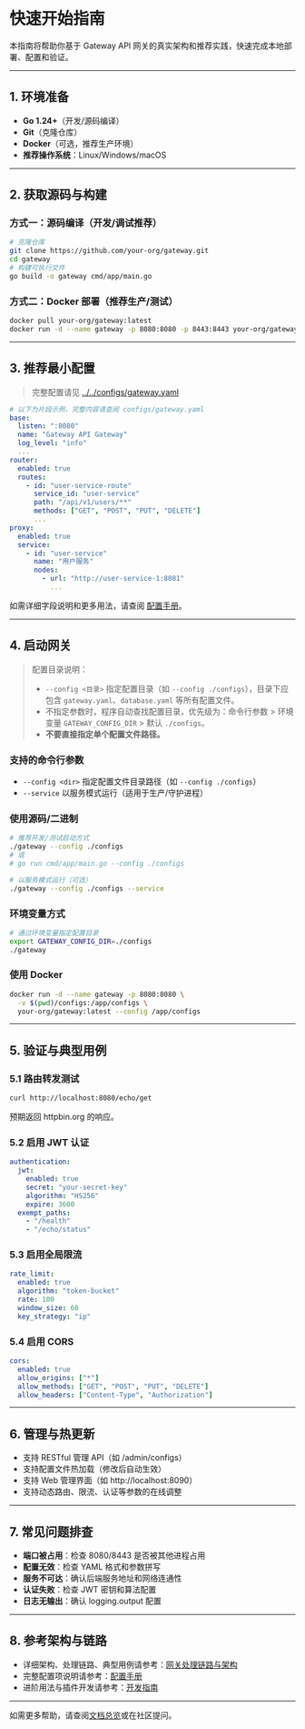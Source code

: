 # 快速开始指南

本指南将帮助你基于 Gateway API 网关的真实架构和推荐实践，快速完成本地部署、配置和验证。

---

## 1. 环境准备

- **Go 1.24+**（开发/源码编译）
- **Git**（克隆仓库）
- **Docker**（可选，推荐生产环境）
- **推荐操作系统**：Linux/Windows/macOS

---

## 2. 获取源码与构建

### 方式一：源码编译（开发/调试推荐）
```bash
# 克隆仓库
git clone https://github.com/your-org/gateway.git
cd gateway
# 构建可执行文件
go build -o gateway cmd/app/main.go
```

### 方式二：Docker 部署（推荐生产/测试）
```bash
docker pull your-org/gateway:latest
docker run -d --name gateway -p 8080:8080 -p 8443:8443 your-org/gateway:latest
```

---

## 3. 推荐最小配置

> 完整配置请见 [../../configs/gateway.yaml](../../configs/gateway.yaml)

```yaml
# 以下为片段示例，完整内容请查阅 configs/gateway.yaml
base:
  listen: ":8080"
  name: "Gateway API Gateway"
  log_level: "info"
  ...
router:
  enabled: true
  routes:
    - id: "user-service-route"
      service_id: "user-service"
      path: "/api/v1/users/**"
      methods: ["GET", "POST", "PUT", "DELETE"]
      ...
proxy:
  enabled: true
  service:
    - id: "user-service"
      name: "用户服务"
      nodes:
        - url: "http://user-service-1:8081"
          ...
```

如需详细字段说明和更多用法，请查阅 [配置手册](configuration.md)。

---

## 4. 启动网关

> 配置目录说明：
> - `--config <目录>` 指定配置目录（如 `--config ./configs`），目录下应包含 `gateway.yaml`、`database.yaml` 等所有配置文件。
> - 不指定参数时，程序自动查找配置目录，优先级为：命令行参数 > 环境变量 `GATEWAY_CONFIG_DIR` > 默认 `./configs`。
> - **不要直接指定单个配置文件路径。**

### 支持的命令行参数

- `--config <dir>`  指定配置文件目录路径（如 `--config ./configs`）
- `--service`        以服务模式运行（适用于生产/守护进程）

### 使用源码/二进制
```bash
# 推荐开发/测试启动方式
./gateway --config ./configs
# 或
# go run cmd/app/main.go --config ./configs

# 以服务模式运行（可选）
./gateway --config ./configs --service
```

### 环境变量方式
```bash
# 通过环境变量指定配置目录
export GATEWAY_CONFIG_DIR=./configs
./gateway
```

### 使用 Docker
```bash
docker run -d --name gateway -p 8080:8080 \
  -v $(pwd)/configs:/app/configs \
  your-org/gateway:latest --config /app/configs
```

---

## 5. 验证与典型用例

### 5.1 路由转发测试
```bash
curl http://localhost:8080/echo/get
```
预期返回 httpbin.org 的响应。

### 5.2 启用 JWT 认证
```yaml
authentication:
  jwt:
    enabled: true
    secret: "your-secret-key"
    algorithm: "HS256"
    expire: 3600
  exempt_paths:
    - "/health"
    - "/echo/status"
```

### 5.3 启用全局限流
```yaml
rate_limit:
  enabled: true
  algorithm: "token-bucket"
  rate: 100
  window_size: 60
  key_strategy: "ip"
```

### 5.4 启用 CORS
```yaml
cors:
  enabled: true
  allow_origins: ["*"]
  allow_methods: ["GET", "POST", "PUT", "DELETE"]
  allow_headers: ["Content-Type", "Authorization"]
```

---

## 6. 管理与热更新

- 支持 RESTful 管理 API（如 /admin/configs）
- 支持配置文件热加载（修改后自动生效）
- 支持 Web 管理界面（如 http://localhost:8090）
- 支持动态路由、限流、认证等参数的在线调整

---

## 7. 常见问题排查

- **端口被占用**：检查 8080/8443 是否被其他进程占用
- **配置无效**：检查 YAML 格式和参数拼写
- **服务不可达**：确认后端服务地址和网络连通性
- **认证失败**：检查 JWT 密钥和算法配置
- **日志无输出**：确认 logging.output 配置

---

## 8. 参考架构与链路

- 详细架构、处理链路、典型用例请参考：[网关处理链路与架构](../gateway/README.md)
- 完整配置项说明请参考：[配置手册](configuration.md)
- 进阶用法与插件开发请参考：[开发指南](development.md)

---

如需更多帮助，请查阅[文档总览](../README.md)或在社区提问。 